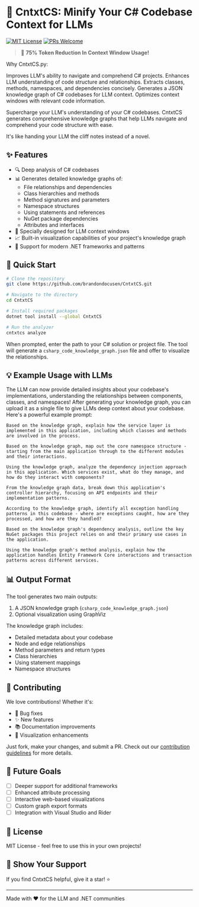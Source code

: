 # 🧠 CntxtCS: Minify Your C# Codebase Context for LLMs

[![MIT License](https://img.shields.io/badge/License-MIT-green.svg)](https://choosealicense.com/licenses/mit/)
[![PRs Welcome](https://img.shields.io/badge/PRs-welcome-brightgreen.svg?style=flat-square)](http://makeapullrequest.com)

> 🤯 **75% Token Reduction In Context Window Usage!** 

Why CntxtCS.py:

Improves LLM's ability to navigate and comprehend C# projects.
Enhances LLM understanding of code structure and relationships.
Extracts classes, methods, namespaces, and dependencies concisely.
Generates a JSON knowledge graph of C# codebases for LLM context.
Optimizes context windows with relevant code information.

Supercharge your LLM's understanding of your C# codebases. CntxtCS generates comprehensive knowledge graphs that help LLMs navigate and comprehend your code structure with ease.

It's like handing your LLM the cliff notes instead of a novel.

## ✨ Features

- 🔍 Deep analysis of C# codebases
- 📊 Generates detailed knowledge graphs of:
  - File relationships and dependencies
  - Class hierarchies and methods
  - Method signatures and parameters
  - Namespace structures
  - Using statements and references
  - NuGet package dependencies
  - Attributes and interfaces
- 🎯 Specially designed for LLM context windows
- 📈 Built-in visualization capabilities of your project's knowledge graph
- 🚀 Support for modern .NET frameworks and patterns

## 🚀 Quick Start

```bash
# Clone the repository
git clone https://github.com/brandondocusen/CntxtCS.git

# Navigate to the directory
cd CntxtCS

# Install required packages
dotnet tool install --global CntxtCS

# Run the analyzer
cntxtcs analyze
```

When prompted, enter the path to your C# solution or project file. The tool will generate a `csharp_code_knowledge_graph.json` file and offer to visualize the relationships.

## 💡 Example Usage with LLMs

The LLM can now provide detailed insights about your codebase's implementations, understanding the relationships between components, classes, and namespaces! After generating your knowledge graph, you can upload it as a single file to give LLMs deep context about your codebase. Here's a powerful example prompt:

```Prompt Example
Based on the knowledge graph, explain how the service layer is implemented in this application, including which classes and methods are involved in the process.
```

```Prompt Example
Based on the knowledge graph, map out the core namespace structure - starting from the main application through to the different modules and their interactions.
```

```Prompt Example
Using the knowledge graph, analyze the dependency injection approach in this application. Which services exist, what do they manage, and how do they interact with components?
```

```Prompt Example
From the knowledge graph data, break down this application's controller hierarchy, focusing on API endpoints and their implementation patterns.
```

```Prompt Example
According to the knowledge graph, identify all exception handling patterns in this codebase - where are exceptions caught, how are they processed, and how are they handled?
```

```Prompt Example
Based on the knowledge graph's dependency analysis, outline the key NuGet packages this project relies on and their primary use cases in the application.
```

```Prompt Example
Using the knowledge graph's method analysis, explain how the application handles Entity Framework Core interactions and transaction patterns across different services.
```

## 📊 Output Format

The tool generates two main outputs:
1. A JSON knowledge graph (`csharp_code_knowledge_graph.json`)
2. Optional visualization using GraphViz

The knowledge graph includes:
- Detailed metadata about your codebase
- Node and edge relationships
- Method parameters and return types
- Class hierarchies
- Using statement mappings
- Namespace structures

## 🤝 Contributing

We love contributions! Whether it's:
- 🐛 Bug fixes
- ✨ New features
- 📚 Documentation improvements
- 🎨 Visualization enhancements

Just fork, make your changes, and submit a PR. Check out our [contribution guidelines](CONTRIBUTING.md) for more details.

## 🎯 Future Goals

- [ ] Deeper support for additional frameworks
- [ ] Enhanced attribute processing
- [ ] Interactive web-based visualizations
- [ ] Custom graph export formats
- [ ] Integration with Visual Studio and Rider

## 📝 License

MIT License - feel free to use this in your own projects!

## 🌟 Show Your Support

If you find CntxtCS helpful, give it a star! ⭐️ 

---

Made with ❤️ for the LLM and .NET communities
